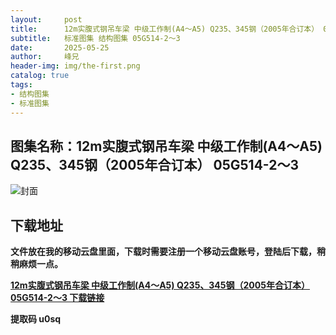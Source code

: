 ```yaml
---
layout:     post
title:      12m实腹式钢吊车梁 中级工作制(A4～A5) Q235、345钢（2005年合订本） 05G514-2～3
subtitle:   标准图集 结构图集 05G514-2～3
date:       2025-05-25
author:     峰兄
header-img: img/the-first.png
catalog: true
tags:
- 结构图集
- 标准图集
---
```

## 图集名称：12m实腹式钢吊车梁 中级工作制(A4～A5) Q235、345钢（2005年合订本） 05G514-2～3
![封面](https://pic1.imgdb.cn/item/6834257458cb8da5c80f00f6.jpg)


## 下载地址 ##
**文件放在我的移动云盘里面，下载时需要注册一个移动云盘账号，登陆后下载，稍稍麻烦一点。**  
  
[**12m实腹式钢吊车梁 中级工作制(A4～A5) Q235、345钢（2005年合订本） 05G514-2～3 下载链接**](https://caiyun.139.com/w/i/2nc6o6qTwVfug)


**提取码 u0sq**


